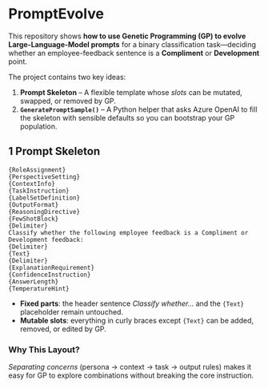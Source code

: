 # PromptEvolve

This repository shows **how to use Genetic Programming (GP) to evolve Large-Language-Model prompts** for a binary classification task—deciding whether an employee-feedback sentence is a **Compliment** or **Development** point.

The project contains two key ideas:

1. **Prompt Skeleton** – A flexible template whose *slots* can be mutated, swapped, or removed by GP.
2. **`GeneratePromptSample()`** – A Python helper that asks Azure OpenAI to fill the skeleton with sensible defaults so you can bootstrap your GP population.

## 1  Prompt Skeleton

```text
{RoleAssignment}
{PerspectiveSetting}
{ContextInfo}
{TaskInstruction}
{LabelSetDefinition}
{OutputFormat}
{ReasoningDirective}
{FewShotBlock}
{Delimiter}
Classify whether the following employee feedback is a Compliment or Development feedback:
{Delimiter}
{Text}
{Delimiter}
{ExplanationRequirement}
{ConfidenceInstruction}
{AnswerLength}
{TemperatureHint}
```

* **Fixed parts**: the header sentence *Classify whether…* and the `{Text}` placeholder remain untouched.
* **Mutable slots**: everything in curly braces except `{Text}` can be added, removed, or edited by GP.

### Why This Layout?

*Separating concerns* (persona → context → task → output rules) makes it easy for GP to explore combinations without breaking the core instruction.
